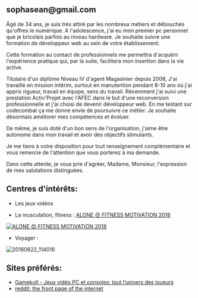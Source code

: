 <html>
<title>
<h1>Sopha SEAN</h1>
</title>
<h2>sophasean@gmail.com</h2>


<body>
<p>Âgé de 34 ans, je suis très attiré par les nombreux métiers et débouchés qu'offres le numérique. A l'adolescence, j'ai eu mon premier pc personnel que je bricolais parfois au niveau hardware. Je souhaite suivre une formation de développeur web au sein de votre établissement.</p>

<p>Cette formation au contact de professionnels me permettra d'acquérir l'expérience pratique qui, par la suite, facilitera mon insertion dans la vie active.</p>

<p>Titulaire d'un diplôme Niveau IV d'agent Magasinier depuis 2008, J'ai travaillé en mission intérim, surtout en manutention pendant 8-10 ans où j'ai appris rigueur, travail en équipe, sens du travail. Récemment j'ai suivi une prestation Activ'Projet avec l'AFEC dans le but d'une reconversion professionnelle et j'ai choisi de devenir développeur web. En me testant sur codecombat ça me donne envie de poursuivre ce métier. Je souhaite désormais améliorer mes compétences et évoluer.</p>

<p>De même, je suis doté d'un bon sens de l'organisation, j'aime être autonome dans mon travail et avoir des objectifs stimulants.</p>

<p>Je me tiens à votre disposition pour tout renseignement complémentaire et vous remercie de l'attention que vous porterez à ma demande.</p>

<p>Dans cette attente, je vous prie d'agréer, Madame, Monsieur, l'expression de mes salutations distinguées.</p>


## Centres d'intérêts:
- Les jeux vidéos 

- La musculation, fitness : <a href="https://www.youtube.com/watch?v=Zd0l62YyMac">ALONE 😞 FITNESS MOTIVATION 2018</a>

[![ALONE 😞 FITNESS MOTIVATION 2018](https://img.youtube.com/vi/Zd0l62YyMac/0.jpg)](http://www.youtube.com/watch?v=Zd0l62YyMac)

- Voyager : 

![20160622_114016](https://user-images.githubusercontent.com/39929423/41124622-d63f76a4-6aa2-11e8-9bd8-d7d59e05d058.jpg)

## Sites préférés:

- <a href="https://www.gamekult.com/">Gamekult - Jeux vidéo PC et consoles: tout l’univers des joueurs</a>
- <a href="https://www.reddit.com/">reddit: the front page of the internet</a>
</body>
</html>
